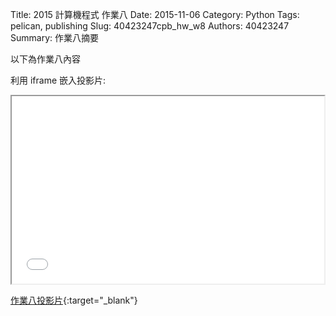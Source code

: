 Title: 2015 計算機程式 作業八
Date: 2015-11-06
Category: Python
Tags: pelican, publishing
Slug: 40423247cpb_hw_w8
Authors: 40423247
Summary: 作業八摘要

以下為作業八內容

利用 iframe 嵌入投影片:

<iframe src="40423247_cp_w8_p.html" width="500" height="300"></iframe>

[作業八投影片](40423247_cp_w8_p.html){:target="_blank"}
